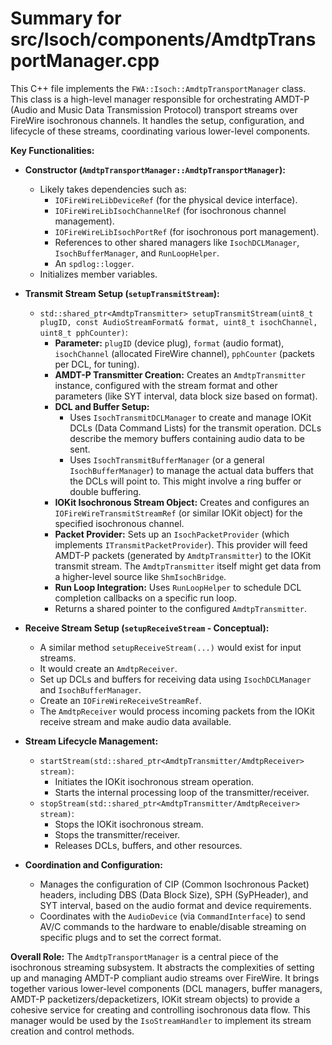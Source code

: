 # Summary for src/Isoch/components/AmdtpTransportManager.cpp

This C++ file implements the `FWA::Isoch::AmdtpTransportManager` class. This class is a high-level manager responsible for orchestrating AMDT-P (Audio and Music Data Transmission Protocol) transport streams over FireWire isochronous channels. It handles the setup, configuration, and lifecycle of these streams, coordinating various lower-level components.

**Key Functionalities:**

-   **Constructor (`AmdtpTransportManager::AmdtpTransportManager`):**
    -   Likely takes dependencies such as:
        -   `IOFireWireLibDeviceRef` (for the physical device interface).
        -   `IOFireWireLibIsochChannelRef` (for isochronous channel management).
        -   `IOFireWireLibIsochPortRef` (for isochronous port management).
        -   References to other shared managers like `IsochDCLManager`, `IsochBufferManager`, and `RunLoopHelper`.
        -   An `spdlog::logger`.
    -   Initializes member variables.

-   **Transmit Stream Setup (`setupTransmitStream`):**
    -   `std::shared_ptr<AmdtpTransmitter> setupTransmitStream(uint8_t plugID, const AudioStreamFormat& format, uint8_t isochChannel, uint8_t pphCounter)`:
        -   **Parameter:** `plugID` (device plug), `format` (audio format), `isochChannel` (allocated FireWire channel), `pphCounter` (packets per DCL, for tuning).
        -   **AMDT-P Transmitter Creation:** Creates an `AmdtpTransmitter` instance, configured with the stream format and other parameters (like SYT interval, data block size based on format).
        -   **DCL and Buffer Setup:**
            -   Uses `IsochTransmitDCLManager` to create and manage IOKit DCLs (Data Command Lists) for the transmit operation. DCLs describe the memory buffers containing audio data to be sent.
            -   Uses `IsochTransmitBufferManager` (or a general `IsochBufferManager`) to manage the actual data buffers that the DCLs will point to. This might involve a ring buffer or double buffering.
        -   **IOKit Isochronous Stream Object:** Creates and configures an `IOFireWireTransmitStreamRef` (or similar IOKit object) for the specified isochronous channel.
        -   **Packet Provider:** Sets up an `IsochPacketProvider` (which implements `ITransmitPacketProvider`). This provider will feed AMDT-P packets (generated by `AmdtpTransmitter`) to the IOKit transmit stream. The `AmdtpTransmitter` itself might get data from a higher-level source like `ShmIsochBridge`.
        -   **Run Loop Integration:** Uses `RunLoopHelper` to schedule DCL completion callbacks on a specific run loop.
        -   Returns a shared pointer to the configured `AmdtpTransmitter`.

-   **Receive Stream Setup (`setupReceiveStream` - Conceptual):**
    -   A similar method `setupReceiveStream(...)` would exist for input streams.
    -   It would create an `AmdtpReceiver`.
    -   Set up DCLs and buffers for receiving data using `IsochDCLManager` and `IsochBufferManager`.
    -   Create an `IOFireWireReceiveStreamRef`.
    -   The `AmdtpReceiver` would process incoming packets from the IOKit receive stream and make audio data available.

-   **Stream Lifecycle Management:**
    -   `startStream(std::shared_ptr<AmdtpTransmitter/AmdtpReceiver> stream)`:
        -   Initiates the IOKit isochronous stream operation.
        -   Starts the internal processing loop of the transmitter/receiver.
    -   `stopStream(std::shared_ptr<AmdtpTransmitter/AmdtpReceiver> stream)`:
        -   Stops the IOKit isochronous stream.
        -   Stops the transmitter/receiver.
        -   Releases DCLs, buffers, and other resources.

-   **Coordination and Configuration:**
    -   Manages the configuration of CIP (Common Isochronous Packet) headers, including DBS (Data Block Size), SPH (SyPHeader), and SYT interval, based on the audio format and device requirements.
    -   Coordinates with the `AudioDevice` (via `CommandInterface`) to send AV/C commands to the hardware to enable/disable streaming on specific plugs and to set the correct format.

**Overall Role:**
The `AmdtpTransportManager` is a central piece of the isochronous streaming subsystem. It abstracts the complexities of setting up and managing AMDT-P compliant audio streams over FireWire. It brings together various lower-level components (DCL managers, buffer managers, AMDT-P packetizers/depacketizers, IOKit stream objects) to provide a cohesive service for creating and controlling isochronous data flow. This manager would be used by the `IsoStreamHandler` to implement its stream creation and control methods.
